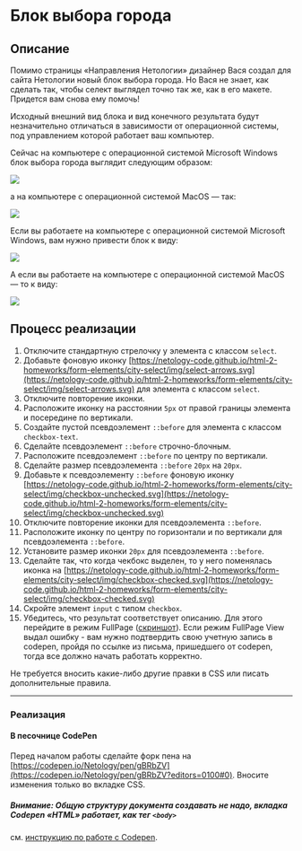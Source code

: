 # Блок выбора города

## Описание

Помимо страницы «Направления Нетологии» дизайнер Вася создал для сайта Нетологии новый блок выбора города. Но Вася не знает, как сделать так, чтобы селект выглядел точно так же, как в его макете. Придется вам снова ему помочь!

Исходный внешний вид блока и вид конечного результата будут незначительно отличаться в зависимости от операционной системы, под управлением которой работает ваш компьютер.

Сейчас на компьютере с операционной системой Microsoft Windows блок выбора города выглядит следующим образом:

![](https://netology-code.github.io/html-2-homeworks/sources/3-2/city-select-win-before.jpg)

а на компьютере с операционной системой MacOS &mdash; так:

![](https://netology-code.github.io/html-2-homeworks/sources/3-2/city-select-before.jpg)

Если вы работаете на компьютере с операционной системой Microsoft Windows, вам нужно привести блок к виду:

![](https://netology-code.github.io/html-2-homeworks/sources/3-2/city-select-win-after.jpg)

А если вы работаете на компьютере с операционной системой MacOS &mdash; то к виду:

![](https://netology-code.github.io/html-2-homeworks/sources/3-2/city-select-after.jpg)

## Процесс реализации

1. Отключите стандартную стрелочку у элемента с классом `select`.
2. Добавьте фоновую иконку [https://netology-code.github.io/html-2-homeworks/form-elements/city-select/img/select-arrows.svg](https://netology-code.github.io/html-2-homeworks/form-elements/city-select/img/select-arrows.svg) для элемента с классом `select`.  
3. Отключите повторение иконки.
4. Расположите иконку на расстоянии `5px` от правой границы элемента и посередине по вертикали.
5. Создайте пустой псевдоэлемент `::before` для элемента с классом `checkbox-text`.
6. Сделайте псевдоэлемент `::before` строчно-блочным.
7. Расположите псевдоэлемент `::before` по центру по вертикали.
8. Сделайте размер псевдоэлемента `::before` `20px` на `20px`.
9. Добавьте к псевдоэлементу `::before` фоновую иконку [https://netology-code.github.io/html-2-homeworks/form-elements/city-select/img/checkbox-unchecked.svg](https://netology-code.github.io/html-2-homeworks/form-elements/city-select/img/checkbox-unchecked.svg)
10. Отключите повторение иконки для псевдоэлемента `::before`.
11. Расположите иконку по центру по горизонтали и по вертикали для псевдоэлемента `::before`.
12. Установите размер иконки `20px` для псевдоэлемента `::before`.
13. Сделайте так, что когда чекбокс выделен, то у него поменялась иконка на [https://netology-code.github.io/html-2-homeworks/form-elements/city-select/img/checkbox-checked.svg](https://netology-code.github.io/html-2-homeworks/form-elements/city-select/img/checkbox-checked.svg)
14. Скройте элемент `input` с типом `checkbox`.
15. Убедитесь, что результат соответствует описанию. Для этого перейдите в режим FullPage ([скриншот](/sources/screen.md)). Если режим FullPage View выдал ошибку - вам нужно подтвердить свою учетную запись в codepen, пройдя по ссылке из письма, пришедшего от codepen, тогда все должно начать работать корректно.

Не требуется вносить какие-либо другие правки в CSS или писать дополнительные правила.

---

### Реализация

#### В песочнице CodePen

Перед началом работы сделайте форк пена на [https://codepen.io/Netology/pen/gBRbZV](https://codepen.io/Netology/pen/gBRbZV?editors=0100#0). Вносите изменения только во вкладке CSS.

##### Внимание: Общую структуру документа создавать не надо, вкладка Codepen «HTML» работает, как тег `<body>`
см. [инструкцию по работе с Codepen](https://github.com/netology-code/guides/tree/master/codepen).
